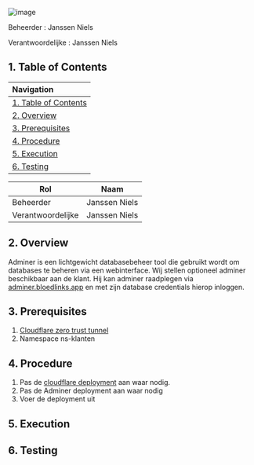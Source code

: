 ![image](https://github.com/michaelthielemans/ProjectHosting/assets/119003253/f1c65477-05bf-4553-9095-869d9e4e2f49)

Beheerder : Janssen Niels

Verantwoordelijke : Janssen Niels

## 1. Table of Contents 

| Navigation |             
| :-------------------------------------------------  |
| [1. Table of Contents](#1-table-of-contents)             |
| [2. Overview](#2-overview)  |
| [3. Prerequisites](#3-procedure)                     |
| [4. Procedure](#4-hardware-specifications)       |
| [5. Execution](#5-execution)         |
| [6. Testing](#6-testing)      |

| Rol               | Naam          |
| ----------------- | ------------- |
| Beheerder         | Janssen Niels |
| Verantwoordelijke | Janssen Niels |


## 2. Overview

Adminer is een lichtgewicht databasebeheer tool die gebruikt wordt om databases te beheren via een webinterface. 
Wij stellen optioneel adminer beschikbaar aan de klant. Hij kan adminer raadplegen via [adminer.bloedlinks.app](http://adminer.bloedlinks.app) en met zijn database credentials hierop inloggen. 

## 3. Prerequisites

1. [Cloudflare zero trust tunnel](/Cloudflare/Readme.md)
2. Namespace ns-klanten

## 4. Procedure

1. Pas de [cloudflare deployment](/Cloudflare/namespace-klanten/cloudflare/cloudflare-klanten.yaml) aan waar nodig.
2. Pas de Adminer deployment aan waar nodig
3. Voer de deployment uit

## 5. Execution

## 6. Testing


